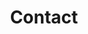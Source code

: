 ---
title: Contact
layout: docs  # Do not modify.

# Optional header image (relative to `static/img/` folder).
header:
  caption: ""
  image: ""
---